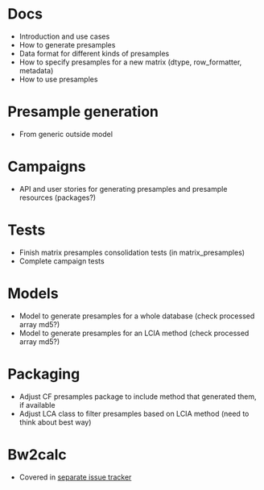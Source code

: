 # Docs

* Introduction and use cases
* How to generate presamples
* Data format for different kinds of presamples
* How to specify presamples for a new matrix (dtype, row_formatter, metadata)
* How to use presamples

# Presample generation

* From generic outside model

# Campaigns

* API and user stories for generating presamples and presample resources (packages?)

# Tests

* Finish matrix presamples consolidation tests (in matrix_presamples)
* Complete campaign tests

# Models

* Model to generate presamples for a whole database (check processed array md5?)
* Model to generate presamples for an LCIA method (check processed array md5?)

# Packaging

* Adjust CF presamples package to include method that generated them, if available
* Adjust LCA class to filter presamples based on LCIA method (need to think about best way)

# Bw2calc

* Covered in [separate issue tracker](https://bitbucket.org/cmutel/brightway2-calc/issues?status=new&status=open)
